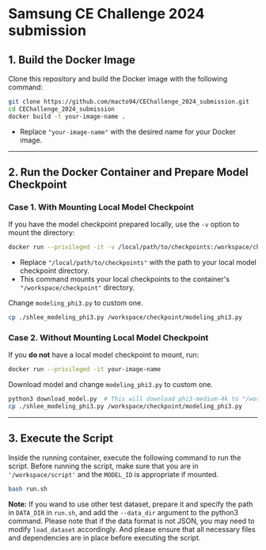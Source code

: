 # Samsung CE Challenge 2024 submission

## 1. Build the Docker Image

Clone this repository and build the Docker image with the following command:
```bash
git clone https://github.com/macto94/CEChallenge_2024_submission.git
cd CEChallenge_2024_submission
docker build -t your-image-name .
```
 - Replace `"your-image-name"` with the desired name for your Docker image.

---

## 2. Run the Docker Container and Prepare Model Checkpoint

### Case 1. With Mounting Local Model Checkpoint

If you have the model checkpoint prepared locally, use the `-v` option to mount the directory:

```bash
docker run --privileged -it -v /local/path/to/checkpoints:/workspace/checkpoint your-image-name
```

- Replace `"/local/path/to/checkpoints"` with the path to your local model checkpoint directory.
- This command mounts your local checkpoints to the container's `"/workspace/checkpoint"` directory.

Change `modeling_phi3.py` to custom one.
```bash
cp ./shlee_modeling_phi3.py /workspace/checkpoint/modeling_phi3.py
```

### Case 2. Without Mounting Local Model Checkpoint

If you **do not** have a local model checkpoint to mount, run:

```bash
docker run --privileged -it your-image-name
```

Download model and change `modeling_phi3.py` to custom one.
```bash
python3 download_model.py  # This will download phi3-medium-4k to "/workspace/checkpoint/"
cp ./shlee_modeling_phi3.py /workspace/checkpoint/modeling_phi3.py
```

---

## 3. Execute the Script

Inside the running container, execute the following command to run the script. Before running the script, make sure that you are in `'/workspace/script'` and the `MODEL_ID` is appropriate if mounted.
```bash
bash run.sh
```

**Note:** If you wand to use other test dataset, prepare it and specify the path in `DATA_DIR` in `run.sh`, and add the `--data_dir` argument to the python3 command. Please note that if the data format is not JSON, you may need to modify `load_dataset` accordingly. And please ensure that all necessary files and dependencies are in place before executing the script.

